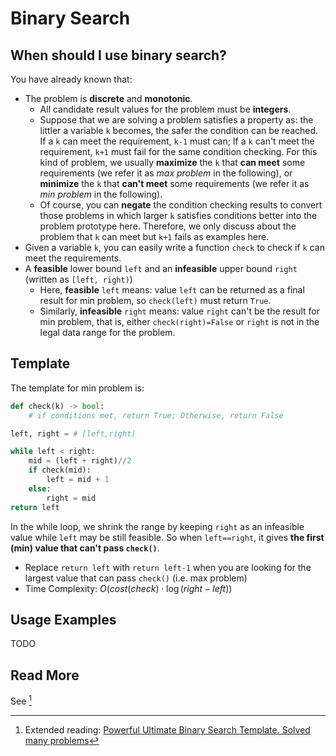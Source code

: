 # Binary Search

## When should I use binary search?

You have already known that:

- The problem is **discrete** and **monotonic**. 
  - All candidate result values for the problem must be **integers**.
  - Suppose that we are solving a problem satisfies a property as: the littler a variable `k` becomes, the safer the condition can be reached. If a `k` can meet the requirement, `k-1` must can; If a `k` can't meet the  requirement, `k+1` must fail for the same condition checking. For this kind of problem, we usually **maximize** the `k` that **can meet** some requirements (we refer it as *max problem* in the following), or **minimize** the `k` that **can't meet** some requirements (we refer it as *min problem* in the following).
  - Of course, you can **negate** the condition checking results to convert those problems in which larger `k` satisfies conditions better into the problem prototype here. Therefore, we only discuss about the problem that `k` can meet but `k+1` fails as examples here.
- Given a variable `k`, you can easily write a function `check` to check if `k` can meet the requirements.
- A **feasible** lower bound `left` and an **infeasible** upper bound `right` (written as `[left, right)`)
    - Here, **feasible** `left` means: value `left` can be returned as a final result for min problem, so `check(left)` must return `True`.
    - Similarly, **infeasible** `right` means: value `right` can't be the result for min problem, that is, either `check(right)=False` or `right` is not in the legal data range for the problem.
    
    
## Template

The template for min problem is:

```python
def check(k) -> bool:
    # if conditions met, return True; Otherwise, return False

left, right = # [left,right)

while left < right:
    mid = (left + right)//2
    if check(mid):
        left = mid + 1
    else:
        right = mid
return left
```

In the while loop, we shrink the range by keeping `right` as an infeasible value while `left` may be still feasible. So when `left==right`, it gives **the first (min) value that can't pass `check()`**.
-  Replace `return left` with `return left-1` when you are looking for the largest value that can pass `check()` (i.e. max problem)
- Time Complexity: $O(cost(check)\cdot\log(right-left))$

## Usage Examples

TODO

## Read More

See [^1]
    
      


[^1]: Extended reading: [Powerful Ultimate Binary Search Template. Solved many problems](https://leetcode.com/discuss/general-discussion/786126/python-powerful-ultimate-binary-search-template-solved-many-problems)

